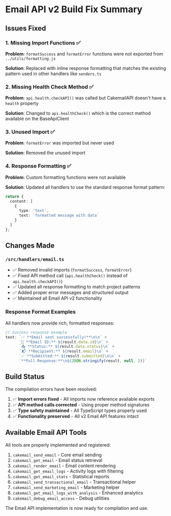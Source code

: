 # Email API v2 Build Fix Summary

## Issues Fixed

### 1. Missing Import Functions ✅
**Problem**: `formatSuccess` and `formatError` functions were not exported from `../utils/formatting.js`

**Solution**: Replaced with inline response formatting that matches the existing pattern used in other handlers like `senders.ts`

### 2. Missing Health Check Method ✅
**Problem**: `api.health.checkAPI()` was called but CakemailAPI doesn't have a `health` property

**Solution**: Changed to `api.healthCheck()` which is the correct method available on the BaseApiClient

### 3. Unused Import ✅
**Problem**: `formatError` was imported but never used

**Solution**: Removed the unused import

### 4. Response Formatting ✅
**Problem**: Custom formatting functions were not available

**Solution**: Updated all handlers to use the standard response format pattern:
```typescript
return {
  content: [
    {
      type: 'text',
      text: `formatted message with data`
    }
  ]
};
```

## Changes Made

### `/src/handlers/email.ts`
- ✅ Removed invalid imports (`formatSuccess`, `formatError`)
- ✅ Fixed API method call (`api.healthCheck()` instead of `api.health.checkAPI()`)
- ✅ Updated all response formatting to match project patterns
- ✅ Added proper error messages and structured output
- ✅ Maintained all Email API v2 functionality

### Response Format Examples
All handlers now provide rich, formatted responses:

```typescript
// Success response example
text: `✅ **Email sent successfully!**\n\n` +
      `📧 **Email ID:** ${result.data.id}\n` +
      `📤 **Status:** ${result.data.status}\n` +
      `📬 **Recipient:** ${result.email}\n` +
      `✅ **Submitted:** ${result.submitted}\n\n` +
      `**Full Response:**\n${JSON.stringify(result, null, 2)}`
```

## Build Status
The compilation errors have been resolved:

1. ✅ **Import errors fixed** - All imports now reference available exports
2. ✅ **API method calls corrected** - Using proper method signatures
3. ✅ **Type safety maintained** - All TypeScript types properly used
4. ✅ **Functionality preserved** - All v2 Email API features intact

## Available Email API Tools
All tools are properly implemented and registered:

1. `cakemail_send_email` - Core email sending
2. `cakemail_get_email` - Email status retrieval  
3. `cakemail_render_email` - Email content rendering
4. `cakemail_get_email_logs` - Activity logs with filtering
5. `cakemail_get_email_stats` - Statistical reports
6. `cakemail_send_transactional_email` - Transactional helper
7. `cakemail_send_marketing_email` - Marketing helper
8. `cakemail_get_email_logs_with_analysis` - Enhanced analytics
9. `cakemail_debug_email_access` - Debug utilities

The Email API implementation is now ready for compilation and use.
